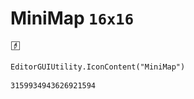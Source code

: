 # MiniMap `16x16`
<img src="/img/MiniMap.png" width=16 height=16>

``` CSharp
EditorGUIUtility.IconContent("MiniMap")
```
```
3159934943626921594
```

